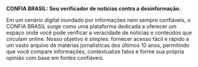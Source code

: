 **CONFIA BRASIL: Seu verificador de notícias contra a desinformação.**

Em um cenário digital inundado por informações nem sempre confiáveis, o CONFIA BRASIL surge como uma plataforma dedicada a oferecer um espaço onde você pode verificar a veracidade de notícias e conteúdos que circulam online. Nosso objetivo é simples: fornecer acesso fácil e rápido a um vasto arquivo de matérias jornalísticas dos últimos 10 anos, permitindo que você compare informações, contextualize fatos e forme sua própria opinião com base em fontes confiáveis.
